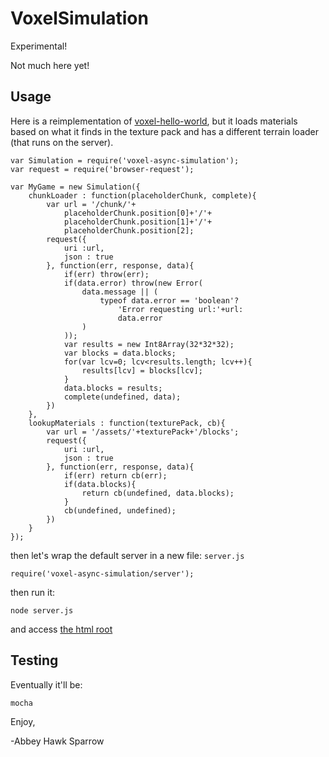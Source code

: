 VoxelSimulation
===============

Experimental!

Not much here yet!

Usage
-----

Here is a reimplementation of [voxel-hello-world](https://github.com/maxogden/voxel-hello-world), but it loads materials based on what it finds in the texture pack and has a different terrain loader (that runs on the server).

	var Simulation = require('voxel-async-simulation');
	var request = require('browser-request');

	var MyGame = new Simulation({
	    chunkLoader : function(placeholderChunk, complete){
	        var url = '/chunk/'+
				placeholderChunk.position[0]+'/'+
	            placeholderChunk.position[1]+'/'+
				placeholderChunk.position[2];
	        request({
	            uri :url,
	            json : true
	        }, function(err, response, data){
	            if(err) throw(err);
	            if(data.error) throw(new Error(
					data.message || (
		                typeof data.error == 'boolean'?
							'Error requesting url:'+url:
							data.error
		            )
				));
	            var results = new Int8Array(32*32*32);
	            var blocks = data.blocks;
	            for(var lcv=0; lcv<results.length; lcv++){
	                results[lcv] = blocks[lcv];
	            }
	            data.blocks = results;
	            complete(undefined, data);
	        })
	    },
	    lookupMaterials : function(texturePack, cb){
	        var url = '/assets/'+texturePack+'/blocks';
	        request({
	            uri :url,
	            json : true
	        }, function(err, response, data){
	            if(err) return cb(err);
	            if(data.blocks){
	                return cb(undefined, data.blocks);
	            }
	            cb(undefined, undefined);
	        })
	    }
	});

then let's wrap the default server in a new file: `server.js`

	require('voxel-async-simulation/server');

then run it:

	node server.js

and access [the html root](http://localhost:8081/index.html)

Testing
-------
Eventually it'll be:

	mocha

Enjoy,

 -Abbey Hawk Sparrow
